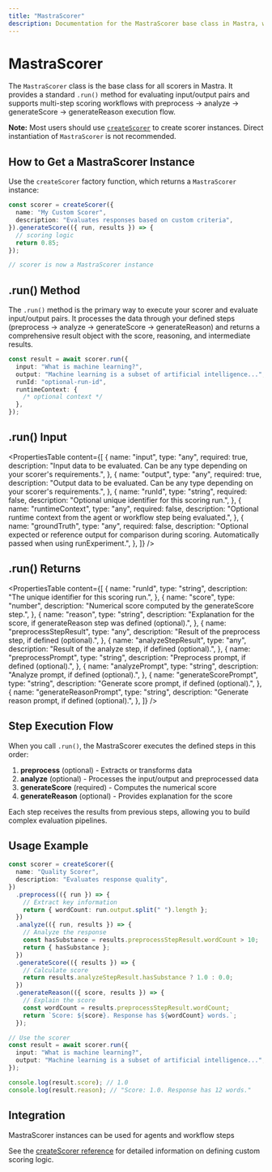 ```yaml
---
title: "MastraScorer"
description: Documentation for the MastraScorer base class in Mastra, which provides the foundation for all custom and built-in scorers.
---
```


# MastraScorer

The `MastraScorer` class is the base class for all scorers in Mastra. It provides a standard `.run()` method for evaluating input/output pairs and supports multi-step scoring workflows with preprocess → analyze → generateScore → generateReason execution flow.

**Note:** Most users should use [`createScorer`](./create-scorer) to create scorer instances. Direct instantiation of `MastraScorer` is not recommended.

## How to Get a MastraScorer Instance

Use the `createScorer` factory function, which returns a `MastraScorer` instance:

```typescript
const scorer = createScorer({
  name: "My Custom Scorer",
  description: "Evaluates responses based on custom criteria",
}).generateScore(({ run, results }) => {
  // scoring logic
  return 0.85;
});

// scorer is now a MastraScorer instance
```

## .run() Method

The `.run()` method is the primary way to execute your scorer and evaluate input/output pairs. It processes the data through your defined steps (preprocess → analyze → generateScore → generateReason) and returns a comprehensive result object with the score, reasoning, and intermediate results.

```typescript
const result = await scorer.run({
  input: "What is machine learning?",
  output: "Machine learning is a subset of artificial intelligence...",
  runId: "optional-run-id",
  runtimeContext: {
    /* optional context */
  },
});
```

## .run() Input

<PropertiesTable
content={[
{
name: "input",
type: "any",
required: true,
description: "Input data to be evaluated. Can be any type depending on your scorer's requirements.",
},
{
name: "output",
type: "any",
required: true,
description: "Output data to be evaluated. Can be any type depending on your scorer's requirements.",
},
{
name: "runId",
type: "string",
required: false,
description: "Optional unique identifier for this scoring run.",
},
{
name: "runtimeContext",
type: "any",
required: false,
description: "Optional runtime context from the agent or workflow step being evaluated.",
},
{
name: "groundTruth",
type: "any",
required: false,
description: "Optional expected or reference output for comparison during scoring. Automatically passed when using runExperiment.",
},
]}
/>

## .run() Returns

<PropertiesTable
content={[
{
name: "runId",
type: "string",
description: "The unique identifier for this scoring run.",
},
{
name: "score",
type: "number",
description: "Numerical score computed by the generateScore step.",
},
{
name: "reason",
type: "string",
description: "Explanation for the score, if generateReason step was defined (optional).",
},
{
name: "preprocessStepResult",
type: "any",
description: "Result of the preprocess step, if defined (optional).",
},
{
name: "analyzeStepResult",
type: "any",
description: "Result of the analyze step, if defined (optional).",
},
{
name: "preprocessPrompt",
type: "string",
description: "Preprocess prompt, if defined (optional).",
},
{
name: "analyzePrompt",
type: "string",
description: "Analyze prompt, if defined (optional).",
},
{
name: "generateScorePrompt",
type: "string",
description: "Generate score prompt, if defined (optional).",
},
{
name: "generateReasonPrompt",
type: "string",
description: "Generate reason prompt, if defined (optional).",
},
]}
/>

## Step Execution Flow

When you call `.run()`, the MastraScorer executes the defined steps in this order:

1. **preprocess** (optional) - Extracts or transforms data
2. **analyze** (optional) - Processes the input/output and preprocessed data
3. **generateScore** (required) - Computes the numerical score
4. **generateReason** (optional) - Provides explanation for the score

Each step receives the results from previous steps, allowing you to build complex evaluation pipelines.

## Usage Example

```typescript
const scorer = createScorer({
  name: "Quality Scorer",
  description: "Evaluates response quality",
})
  .preprocess(({ run }) => {
    // Extract key information
    return { wordCount: run.output.split(" ").length };
  })
  .analyze(({ run, results }) => {
    // Analyze the response
    const hasSubstance = results.preprocessStepResult.wordCount > 10;
    return { hasSubstance };
  })
  .generateScore(({ results }) => {
    // Calculate score
    return results.analyzeStepResult.hasSubstance ? 1.0 : 0.0;
  })
  .generateReason(({ score, results }) => {
    // Explain the score
    const wordCount = results.preprocessStepResult.wordCount;
    return `Score: ${score}. Response has ${wordCount} words.`;
  });

// Use the scorer
const result = await scorer.run({
  input: "What is machine learning?",
  output: "Machine learning is a subset of artificial intelligence...",
});

console.log(result.score); // 1.0
console.log(result.reason); // "Score: 1.0. Response has 12 words."
```

## Integration

MastraScorer instances can be used for agents and workflow steps

See the [createScorer reference](./create-scorer) for detailed information on defining custom scoring logic.
